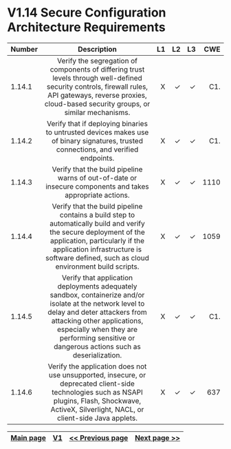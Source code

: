 # V1.14 Secure Configuration Architecture Requirements

| Number       | Description     | L1    		| L2         | L3 		   | CWE		|
| :------------- | :----------: | -----------: | -----------:|-----------:| -----------:|
|  1.14.1 | Verify the segregation of components of differing trust levels through well-defined security controls, firewall rules, API gateways, reverse proxies, cloud-based security groups, or similar mechanisms.| X	 | ✓   | ✓   | C1. |
|  1.14.2 | Verify that if deploying binaries to untrusted devices makes use of binary signatures, trusted connections, and verified endpoints.| X	 | ✓   | ✓   | C1. |
|  1.14.3 | Verify that the build pipeline warns of out-of-date or insecure components and takes appropriate actions.| X	 | ✓   | ✓   | 1110 |
|  1.14.4 | Verify that the build pipeline contains a build step to automatically build and verify the secure deployment of the application, particularly if the application infrastructure is software defined, such as cloud environment build scripts. | X	 | ✓   | ✓   | 1059 |
|  1.14.5 | Verify that application deployments adequately sandbox, containerize and/or isolate at the network level to delay and deter attackers from attacking other applications, especially when they are performing sensitive or dangerous actions such as deserialization. | X	 | ✓   | ✓   | C1. |
|  1.14.6 | Verify the application does not use unsupported, insecure, or deprecated client-side technologies such as NSAPI plugins, Flash, Shockwave, ActiveX, Silverlight, NACL, or client-side Java applets. | X	 | ✓   | ✓   | 637|

[Main page](../README.md) | [V1](README.md) | [<< Previous page](v1.13%20APIs.md) |  [Next page >>](../V2/README.md)
| --- | --- | --- | --- |
